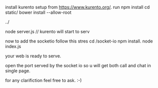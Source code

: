 install kurento setup from https://www.kurento.org/.
run npm install
cd static/  bower install --allow-root

../

node server.js // kurento will start to serv

now to add the socketio follow this stres
cd /socket-io
npm install.
node index.js

your web is ready to serve.

open the port served by the socket io so u will get both call and chat in single page.

for any clarifiction feel free to ask. :-)
